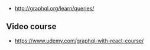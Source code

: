 - http://graphql.org/learn/queries/

## Video course

- https://www.udemy.com/graphql-with-react-course/